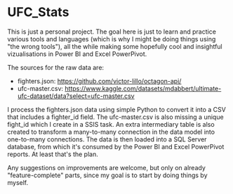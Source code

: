 # UFC_Stats

This is just a personal project. The goal here is just to learn and practice various tools and languages (which is why I might be doing things using "the wrong tools"), all the while making some hopefully cool and insightful vizualisations in Power BI and Excel PowerPivot.

The sources for the raw data are:

* fighters.json: https://github.com/victor-lillo/octagon-api/
* ufc-master.csv: https://www.kaggle.com/datasets/mdabbert/ultimate-ufc-dataset/data?select=ufc-master.csv

I process the fighters.json data using simple Python to convert it into a CSV that includes a fighter_id field. The ufc-master.csv is also missing a unique fight_id which I create in a SSIS task. An extra intermediary table is also created to transform a many-to-many connection in the data model into one-to-many connections. The data is then loaded into a SQL Server database, from which it's consumed by the Power BI and Excel PowerPivot reports. At least that's the plan.

Any suggestions on improvements are welcome, but only on already "feature-complete" parts, since my goal is to start by doing things by myself.

